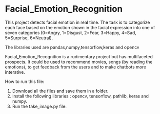 # Facial_Emotion_Recognition
This project detects facial emotion in real time. The task is to categorize each face based on the emotion shown in the facial expression into one of seven categories (0=Angry, 1=Disgust, 2=Fear, 3=Happy, 4=Sad, 5=Surprise, 6=Neutral).

The libraries used are pandas,numpy,tensorflow,keras and opencv

Facial_Emotion_Recognition is a rudimentary project but has multifaceted prospects. It could be used to recommend movies, songs (by reading the emotions), to get feedback from the users and to make chatbots more interative.

How to run this file:
1) Download all the files and save them in a folder.
2) Install the following libraries : opencv, tensorflow, pathlib, keras and numpy.
3) Run the take_image.py file.
